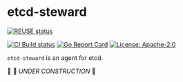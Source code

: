 # etcd-steward
[![REUSE status](https://api.reuse.software/badge/github.com/gardener/etcd-steward)](https://api.reuse.software/info/github.com/gardener/etcd-steward)

[![CI Build status](https://concourse.ci.gardener.cloud/api/v1/teams/gardener/pipelines/etcd-steward-main/jobs/main-head-update-job/badge)](https://concourse.ci.gardener.cloud/api/v1/teams/gardener/pipelines/etcd-steward-main/jobs/main-head-update-job)
[![Go Report Card](https://goreportcard.com/badge/github.com/gardener/etcd-steward)](https://goreportcard.com/report/github.com/gardener/etcd-steward)
[![License: Apache-2.0](https://img.shields.io/badge/License-Apache--2.0-blue.svg)](LICENSE)

`etcd-steward` is an agent for etcd.

:construction: :construction_worker: _UNDER CONSTRUCTION_ :construction:
